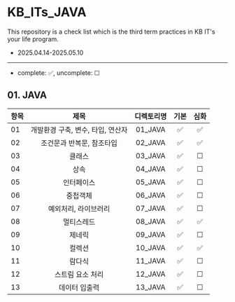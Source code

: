 # KB_ITs_JAVA
This repository is a check list which is the third term practices in KB IT's your life program.
- 2025.04.14-2025.05.10

---
- complete: ✅, uncomplete: ☐

## 01. JAVA
| 항목 |  제목  | 디렉토리명 | 기본 | 심화 |
|------|:----:|:----:|:----:|:----:|
| 01 |개발환경 구축, 변수, 타입, 연산자 | 01_JAVA | ✅ | ✅ |
| 02 |조건문과 반복문, 참조타입 | 02_JAVA | ✅ |✅ |
| 03  |클래스|03_JAVA| ✅ | ☐ |
| 04  |상속|04_JAVA| ✅ | ☐ |
| 05   |인터페이스|05_JAVA| ✅| ☐ |
| 06   |중첩객체|06_JAVA| ✅| ☐ |
| 07   |예외처리, 라이브러리|07_JAVA| ✅ | ☐ |
|08|멀티스레드|08_JAVA| ✅ | ✅ |
|09|제네릭|09_JAVA|✅|☐|
|10|컬렉션|10_JAVA|✅|✅|
|11|람다식|11_JAVA|✅|☐|
|12|스트림 요소 처리|12_JAVA|✅|☐|
|13|데이터 입출력|13_JAVA|✅|☐|


